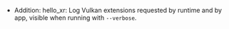 - Addition: hello_xr: Log Vulkan extensions requested by runtime and by app, visible when running with `--verbose`.
